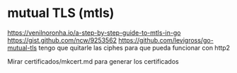 # mutual TLS (mtls)
https://venilnoronha.io/a-step-by-step-guide-to-mtls-in-go
https://gist.github.com/ncw/9253562
https://github.com/levigross/go-mutual-tls
  tengo que quitarle las ciphes para que pueda funcionar con http2

Mirar certificados/mkcert.md para generar los certificados
